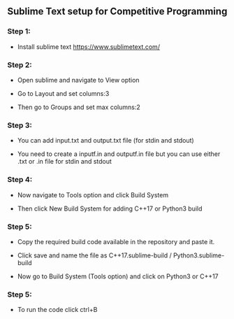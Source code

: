 ## Sublime Text setup for Competitive Programming

### Step 1:
- Install sublime text https://www.sublimetext.com/


### Step 2:
- Open sublime and navigate to View option


- Go to Layout and set columns:3


- Then go to Groups and set max columns:2

### Step 3:
- You can add input.txt and output.txt file (for stdin and stdout)


- You need to create a inputf.in and outputf.in file but you can use either .txt or .in file for stdin and stdout


### Step 4:
- Now navigate to Tools option and click Build System


- Then click New Build System for adding C++17 or Python3 build


### Step 5:
- Copy the required build code available in the repository and paste it.

- Click save and name the file as C++17.sublime-build / Python3.sublime-build


- Now go to Build System (Tools option) and click on Python3 or C++17


### Step 5:
- To run the code click ctrl+B


